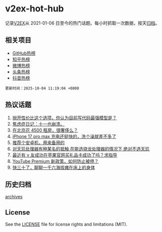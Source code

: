 # v2ex-hot-hub

 记录[V2EX](https://www.v2ex.com/)从 2021-01-06 日至今的热门话题。每小时抓取一次数据，按天[归档](archives)。
 
 ## 相关项目

- [GitHub热榜](https://github.com/lonnyzhang423/github-hot-hub)
- [知乎热榜](https://github.com/lonnyzhang423/zhihu-hot-hub)
- [微博热榜](https://github.com/lonnyzhang423/weibo-hot-hub)
- [头条热榜](https://github.com/lonnyzhang423/toutiao-hot-hub)
- [抖音热榜](https://github.com/lonnyzhang423/douyin-hot-hub)


 `更新时间：2025-10-04 11:19:04 +0800`

## 热议话题

1. [抛开性价比这个选项，你认为目前写代码最强模型是？](https://www.v2ex.com/t/1163230)
1. [焦虑症日记：十一也崩溃。](https://www.v2ex.com/t/1163248)
1. [在北京花 4500 租房，很奢侈么？](https://www.v2ex.com/t/1163297)
1. [iPhone 17 pro max 充电还挺快的，洗个澡就差不多了](https://www.v2ex.com/t/1163238)
1. [推荐个安卓机，用来备用的](https://www.v2ex.com/t/1163250)
1. [对天玑处理器有种某名的抵触,在能选骁龙处理器的情况下 绝对不选天玑](https://www.v2ex.com/t/1163309)
1. [最近有 v 友成功在苹果官网买礼品卡成功了吗？求指导](https://www.v2ex.com/t/1163295)
1. [YouTube Premium 新政策，如何防止被停？](https://www.v2ex.com/t/1163228)
1. [快三十了，聊聊一千六海拔瘫在床上的身体](https://www.v2ex.com/t/1163292)

## 历史归档

[archives](archives)

## License

See the [LICENSE](LICENSE) file for license rights and limitations (MIT).

